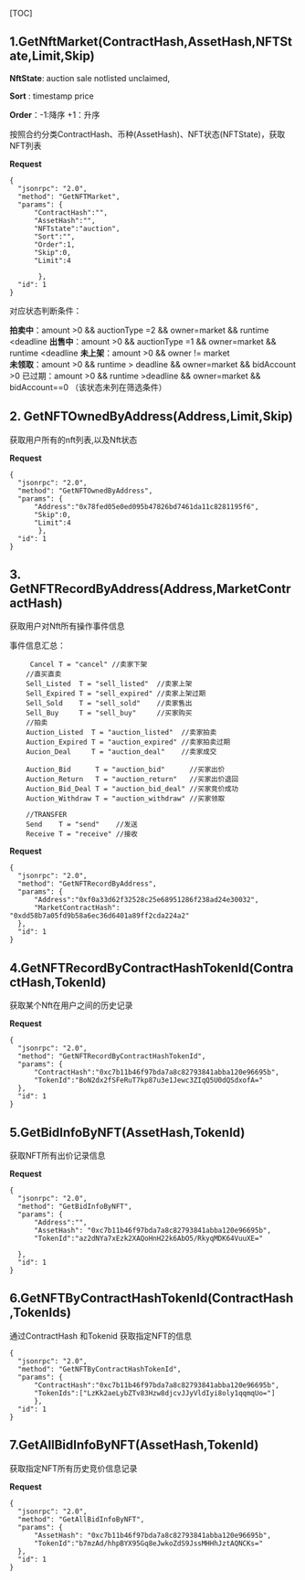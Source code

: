 [TOC]



## 1.GetNftMarket(ContractHash,AssetHash,NFTState,Limit,Skip)

**NftState**:  auction    sale    notlisted   unclaimed,

**Sort** :  timestamp    price     

**Order**：-1:降序  +1：升序

按照合约分类ContractHash、币种(AssetHash)、NFT状态(NFTState)，获取NFT列表

**Request**

```
{
  "jsonrpc": "2.0",
  "method": "GetNFTMarket",
  "params": {
      "ContractHash":"",
      "AssetHash":"",
      "NFTstate":"auction",
      "Sort":"",
      "Order":1,       
      "Skip":0,
      "Limit":4
     
       },
  "id": 1
}
```

对应状态判断条件：

**拍卖中**：amount >0 && auctionType =2 &&  owner=market && runtime <deadline
**出售中**：amount >0 && auctionType =1 && owner=market && runtime <deadline
**未上架**：amount >0 && owner != market  
**未领取**：amount >0 && runtime > deadline && owner=market && bidAccount >0
已过期：amount >0 && runtime >deadline && owner=market && bidAccount==0   （该状态未列在筛选条件）



##  2. GetNFTOwnedByAddress(Address,Limit,Skip)

获取用户所有的nft列表,以及Nft状态

**Request**

```
{
  "jsonrpc": "2.0",
  "method": "GetNFTOwnedByAddress",
  "params": {    
      "Address":"0x78fed05e0ed095b47826bd7461da11c8281195f6",     
      "Skip":0,
      "Limit":4     
       },
  "id": 1
}
```

## 3. GetNFTRecordByAddress(Address,MarketContractHash) 

获取用户对Nft所有操作事件信息

事件信息汇总：

```
     Cancel T = "cancel" //卖家下架
	//直买直卖
	Sell_Listed  T = "sell_listed"  //卖家上架
	Sell_Expired T = "sell_expired" //卖家上架过期
	Sell_Sold    T = "sell_sold"    //卖家售出
	Sell_Buy     T = "sell_buy"     //买家购买
	//拍卖
	Auction_Listed  T = "auction_listed"  //卖家拍卖
	Auction_Expired T = "auction_expired" //卖家拍卖过期
	Aucion_Deal     T = "auction_deal"    //卖家成交

	Auction_Bid      T = "auction_bid"      //买家出价
	Auction_Return   T = "auction_return"   //买家出价退回
	Auction_Bid_Deal T = "auction_bid_deal" //买家竞价成功
	Auction_Withdraw T = "auction_withdraw" //买家领取

	//TRANSFER  
	Send    T = "send"    //发送
	Receive T = "receive" //接收
```

**Request**

```
{
  "jsonrpc": "2.0",
  "method": "GetNFTRecordByAddress",
  "params": {
      "Address":"0xf0a33d62f32528c25e68951286f238ad24e30032",
      "MarketContractHash": "0xdd58b7a05fd9b58a6ec36d6401a89ff2cda224a2"    
  },
  "id": 1
} 
```

## 4.GetNFTRecordByContractHashTokenId(ContractHash,TokenId) 

获取某个Nft在用户之间的历史记录

**Request**

```
{
  "jsonrpc": "2.0",
  "method": "GetNFTRecordByContractHashTokenId",
  "params": {
      "ContractHash":"0xc7b11b46f97bda7a8c82793841abba120e96695b",   
      "TokenId":"BoN2dx2fSFeRuT7kp87u3e1Jewc3ZIqQ5U0dQSdxofA="  
  },
  "id": 1
}
```

<!--当auctionAmount和auctionAsset值为空时，则为普通账户之间转账-->

## 5.GetBidInfoByNFT(AssetHash,TokenId)

获取NFT所有出价记录信息

**Request**

```
{
  "jsonrpc": "2.0",
  "method": "GetBidInfoByNFT",
  "params": {
      "Address":"",
      "AssetHash": "0xc7b11b46f97bda7a8c82793841abba120e96695b",
      "TokenId":"az2dNYa7xEzk2XAQoHnH22k6AbO5/RkyqMDK64VuuXE="                      
  
  },
  "id": 1
}
```

## 6.GetNFTByContractHashTokenId(ContractHash,TokenIds)

通过ContractHash 和Tokenid 获取指定NFT的信息

```
{
  "jsonrpc": "2.0",
  "method": "GetNFTByContractHashTokenId",
  "params": {
      "ContractHash":"0xc7b11b46f97bda7a8c82793841abba120e96695b",     
      "TokenIds":["LzKk2aeLybZTv83Hzw8djcvJJyVldIyi8oly1qqmqUo="]
      },
  "id": 1
}

```

<!--tokenids为空时，则获取所有-->

## 7.GetAllBidInfoByNFT(AssetHash,TokenId)

获取指定NFT所有历史竞价信息记录

**Request**

```
{
  "jsonrpc": "2.0",
  "method": "GetAllBidInfoByNFT",
  "params": {      
      "AssetHash": "0xc7b11b46f97bda7a8c82793841abba120e96695b",
      "TokenId":"b7mzAd/hhpBYX95Gq8eJwkoZdS9JssMHHhJztAQNCKs="  
  },
  "id": 1
}
```

